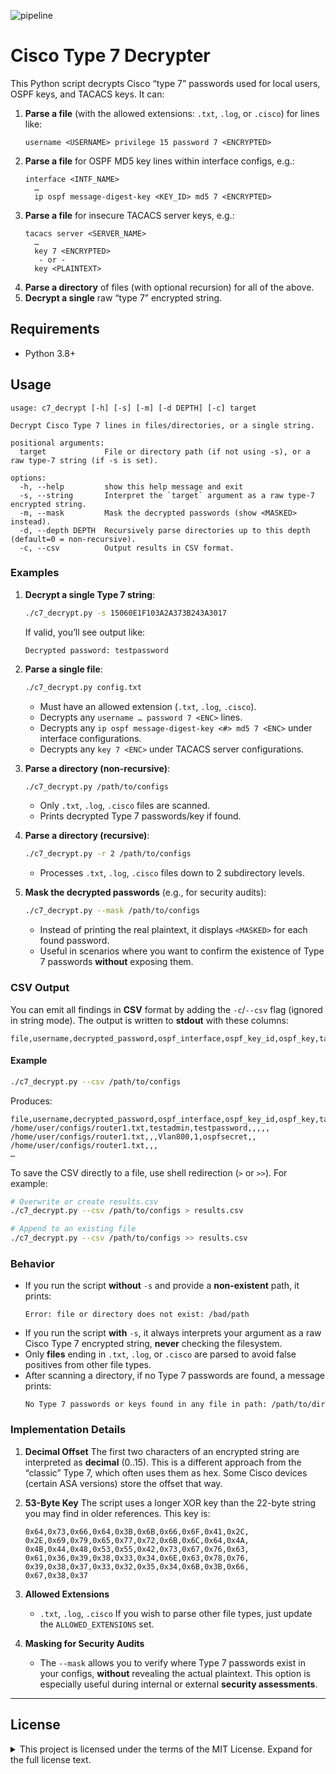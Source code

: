 ![pipeline](https://gitlab.c1engineering.com/dsmiley/c7_decrypt/badges/main/pipeline.svg)

# Cisco Type 7 Decrypter

This Python script decrypts Cisco “type 7” passwords used for local users, OSPF keys, and TACACS keys. It can:

1. **Parse a file** (with the allowed extensions: `.txt`, `.log`, or `.cisco`) for lines like:
   ```
   username <USERNAME> privilege 15 password 7 <ENCRYPTED>
   ```
2. **Parse a file** for OSPF MD5 key lines within interface configs, e.g.:
   ```
   interface <INTF_NAME>
     …
     ip ospf message-digest-key <KEY_ID> md5 7 <ENCRYPTED>
   ```
3. **Parse a file** for insecure TACACS server keys, e.g.:
   ```
   tacacs server <SERVER_NAME>
     …
     key 7 <ENCRYPTED>
      - or -
     key <PLAINTEXT>
   ```
4. **Parse a directory** of files (with optional recursion) for all of the above.
5. **Decrypt a single** raw “type 7” encrypted string.

## Requirements

- Python 3.8+

## Usage

```
usage: c7_decrypt [-h] [-s] [-m] [-d DEPTH] [-c] target

Decrypt Cisco Type 7 lines in files/directories, or a single string.

positional arguments:
  target             File or directory path (if not using -s), or a raw type-7 string (if -s is set).

options:
  -h, --help         show this help message and exit
  -s, --string       Interpret the `target` argument as a raw type-7 encrypted string.
  -m, --mask         Mask the decrypted passwords (show <MASKED> instead).
  -d, --depth DEPTH  Recursively parse directories up to this depth (default=0 = non-recursive).
  -c, --csv          Output results in CSV format.
```

### Examples

1. **Decrypt a single Type 7 string**:
   ```bash
   ./c7_decrypt.py -s 15060E1F103A2A373B243A3017
   ```
   If valid, you’ll see output like:
   ```
   Decrypted password: testpassword
   ```

2. **Parse a single file**:
   ```bash
   ./c7_decrypt.py config.txt
   ```
   - Must have an allowed extension (`.txt`, `.log`, `.cisco`).
   - Decrypts any `username … password 7 <ENC>` lines.
   - Decrypts any `ip ospf message-digest-key <#> md5 7 <ENC>` under interface configurations.
   - Decrypts any `key 7 <ENC>` under TACACS server configurations.

3. **Parse a directory (non-recursive)**:
   ```bash
   ./c7_decrypt.py /path/to/configs
   ```
   - Only `.txt`, `.log`, `.cisco` files are scanned.
   - Prints decrypted Type 7 passwords/key if found.

4. **Parse a directory (recursive)**:
   ```bash
   ./c7_decrypt.py -r 2 /path/to/configs
   ```
   - Processes `.txt`, `.log`, `.cisco` files down to 2 subdirectory levels.

5. **Mask the decrypted passwords** (e.g., for security audits):
   ```bash
   ./c7_decrypt.py --mask /path/to/configs
   ```
   - Instead of printing the real plaintext, it displays `<MASKED>` for each found password.
   - Useful in scenarios where you want to confirm the existence of Type 7 passwords **without** exposing them.

### CSV Output

You can emit all findings in **CSV** format by adding the `-c`/`--csv` flag (ignored in string mode). The output is written to **stdout** with these columns:

```
file,username,decrypted_password,ospf_interface,ospf_key_id,ospf_key,tacacs_server,tacacs_key
```

#### Example

```bash
./c7_decrypt.py --csv /path/to/configs
```

Produces:

```
file,username,decrypted_password,ospf_interface,ospf_key_id,ospf_key,tacacs_server,tacacs_key
/home/user/configs/router1.txt,testadmin,testpassword,,,,,
/home/user/configs/router1.txt,,,Vlan800,1,ospfsecret,,
/home/user/configs/router1.txt,,,
…
```

To save the CSV directly to a file, use shell redirection (`>` or `>>`). For example:

```bash
# Overwrite or create results.csv
./c7_decrypt.py --csv /path/to/configs > results.csv

# Append to an existing file
./c7_decrypt.py --csv /path/to/configs >> results.csv
```

### Behavior

- If you run the script **without** `-s` and provide a **non-existent** path, it prints:
  ```
  Error: file or directory does not exist: /bad/path
  ```
- If you run the script **with** `-s`, it always interprets your argument as a raw Cisco Type 7 encrypted string, **never** checking the filesystem.
- Only **files** ending in `.txt`, `.log`, or `.cisco` are parsed to avoid false positives from other file types.
- After scanning a directory, if no Type 7 passwords are found, a message prints:
  ```
  No Type 7 passwords or keys found in any file in path: /path/to/dir
  ```

### Implementation Details

1. **Decimal Offset**
   The first two characters of an encrypted string are interpreted as **decimal** (0..15). This is a different approach from the “classic” Type 7, which often uses them as hex. Some Cisco devices (certain ASA versions) store the offset that way.

2. **53-Byte Key**
   The script uses a longer XOR key than the 22-byte string you may find in older references. This key is:
   ```
   0x64,0x73,0x66,0x64,0x3B,0x6B,0x66,0x6F,0x41,0x2C,
   0x2E,0x69,0x79,0x65,0x77,0x72,0x6B,0x6C,0x64,0x4A,
   0x4B,0x44,0x48,0x53,0x55,0x42,0x73,0x67,0x76,0x63,
   0x61,0x36,0x39,0x38,0x33,0x34,0x6E,0x63,0x78,0x76,
   0x39,0x38,0x37,0x33,0x32,0x35,0x34,0x6B,0x3B,0x66,
   0x67,0x38,0x37
   ```

3. **Allowed Extensions**
   - `.txt`, `.log`, `.cisco`
   If you wish to parse other file types, just update the `ALLOWED_EXTENSIONS` set.

4. **Masking for Security Audits**
   - The `--mask` allows you to verify where Type 7 passwords exist in your configs, **without** revealing the actual plaintext. This option is especially useful during internal or external **security assessments**.

---

## License

<details>
<summary>This project is licensed under the terms of the MIT License. Expand for the full license text.</summary>

MIT License

Copyright (c) 2025 Derek Smiley

Permission is hereby granted, free of charge, to any person obtaining a copy
of this software and associated documentation files (the "Software"), to deal
in the Software without restriction, including without limitation the rights
to use, copy, modify, merge, publish, distribute, sublicense, and/or sell
copies of the Software, and to permit persons to whom the Software is
furnished to do so, subject to the following conditions:

The above copyright notice and this permission notice shall be included in
all copies or substantial portions of the Software.

THE SOFTWARE IS PROVIDED "AS IS", WITHOUT WARRANTY OF ANY KIND, EXPRESS OR
IMPLIED, INCLUDING BUT NOT LIMITED TO THE WARRANTIES OF MERCHANTABILITY,
FITNESS FOR A PARTICULAR PURPOSE AND NONINFRINGEMENT. IN NO EVENT SHALL THE
AUTHORS OR COPYRIGHT HOLDERS BE LIABLE FOR ANY CLAIM, DAMAGES OR OTHER
LIABILITY, WHETHER IN AN ACTION OF CONTRACT, TORT OR OTHERWISE, ARISING FROM,
OUT OF OR IN CONNECTION WITH THE SOFTWARE OR THE USE OR OTHER DEALINGS IN
THE SOFTWARE.
</details>
